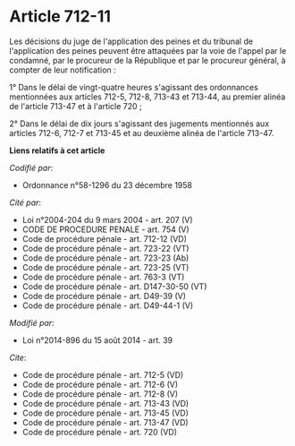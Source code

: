 # Article 712-11

Les décisions du juge de l'application des peines et du tribunal de l'application des peines peuvent être attaquées par la
voie de l'appel par le condamné, par le procureur de la République et par le procureur général, à compter de leur
notification : 

1° Dans le délai de vingt-quatre heures s'agissant des ordonnances mentionnées aux articles 712-5, 712-8,
713-43 et 713-44, au premier alinéa de l'article 713-47 et à l'article 720 ; 

2° Dans le délai de dix jours s'agissant des jugements mentionnés aux articles 712-6, 712-7 et 713-45 et au deuxième alinéa
de l'article 713-47.

**Liens relatifs à cet article**

_Codifié par_:

  - Ordonnance n°58-1296 du 23 décembre 1958

_Cité par_:

  - Loi n°2004-204 du 9 mars 2004 - art. 207 (V)
  - CODE DE PROCEDURE PENALE - art. 754 (V)
  - Code de procédure pénale - art. 712-12 (VD)
  - Code de procédure pénale - art. 723-22 (VT)
  - Code de procédure pénale - art. 723-23 (Ab)
  - Code de procédure pénale - art. 723-25 (VT)
  - Code de procédure pénale - art. 763-3 (VT)
  - Code de procédure pénale - art. D147-30-50 (VT)
  - Code de procédure pénale - art. D49-39 (V)
  - Code de procédure pénale - art. D49-44-1 (V)

_Modifié par_:

  - Loi n°2014-896 du 15 août 2014 - art. 39

_Cite_:

  - Code de procédure pénale - art. 712-5 (VD)
  - Code de procédure pénale - art. 712-6 (V)
  - Code de procédure pénale - art. 712-8 (V)
  - Code de procédure pénale - art. 713-43 (VD)
  - Code de procédure pénale - art. 713-45 (VD)
  - Code de procédure pénale - art. 713-47 (VD)
  - Code de procédure pénale - art. 720 (VD)
